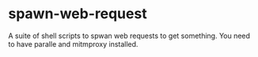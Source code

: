 # spawn-web-request
A suite of shell scripts to spwan web requests to get something. You need to have paralle and mitmproxy installed.
